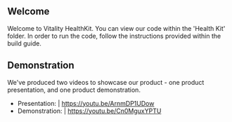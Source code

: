 ## Welcome

Welcome to Vitality HealthKit. You can view our code within the 'Health Kit' folder. In order to run the code, follow the instructions provided within the build guide.

## Demonstration

We've produced two videos to showcase our product - one product presentation, and one product demonstration.
- Presentation:  | https://youtu.be/ArnmDP1UDow
- Demonstration: | https://youtu.be/Cn0MguxYPTU
